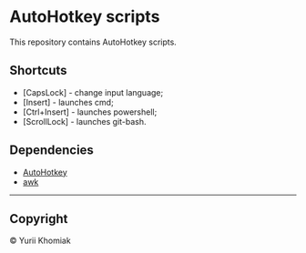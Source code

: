 # AutoHotkey scripts
  
This repository contains AutoHotkey scripts.  
  
## Shortcuts  
  
- \[CapsLock\] - change input language;  
- \[Insert\] - launches cmd;  
- \[Ctrl+Insert\] - launches powershell;  
- \[ScrollLock\] - launches git-bash.  
  
## Dependencies  
  
- [AutoHotkey](https://www.autohotkey.com)  
- [awk](http://gnuwin32.sourceforge.net/packages/gawk.htm)  

---  
  
## Copyright  
  
© Yurii Khomiak  

